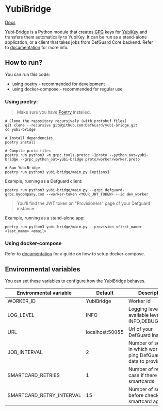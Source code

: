 # YubiBridge

[Docs](https://defguard.gitbook.io/defguard/enterprise-features/yubikey-provisioning)

Yubi-Bridge is a Python module that creates [GPG](https://gnupg.org/) keys for
[YubiKey](https://www.yubico.com/products/) and transfers them automatically to YubiKey.
It can be run as a stand-alone application, or a client that takes jobs from DefGuard Core backend.
Refer to [documentation](https://defguard.gitbook.io/defguard/enterprise-features/yubikey-provisioning) for more info.

## How to run?

You can run this code:

* using poetry - recommended for development
* using docker-compose - recommended for regular use

### Using poetry:

> Make sure you have [Poetry](https://python-poetry.org/) installed.

```
# Clone the repository recursively (with protobuf files)
git clone --recursive git@github.com:DefGuard/yubi-bridge.git
cd yubi-bridge

# Install dependencies
poetry install

# Compile proto files
poetry run python3 -m grpc_tools.protoc -Iproto --python_out=yubi-bridge --grpc_python_out=yubi-bridge proto/worker/worker.proto

# Run YubiBridge
poetry run python3 yubi-bridge/main.py [options]
```

Example, running as a Defguard client:

```
poetry run python3 yubi-bridge/main.py --grpc defguard-grpc.mycompany.com --worker-token <YOUR_JWT_TOKEN> --id dev_worker
```

> You'll find the JWT token on "Provisioners" page of your Defguard instance.

Example, running as a stand-alone app:

```
poetry run python3 yubi-bridge/main.py --provision <first_name> <last_name> <email>
```

### Using docker-compose

Refer to [documentation](https://defguard.gitbook.io/defguard/enterprise-features/yubikey-provisioning#as-a-defguard-client)
for a guide on how to setup docker-compose.

## Environmental variables

You can set these variables to configure how the YubiBridge behaves.

| Environmental variable        | Default             | Description                                                                |
| ----------------------------- | ------------------- | -------------------------------------------------------------------------- |
| WORKER_ID                     | YubiBridge          | Worker id                                                                  |
| LOG_LEVEL                     | INFO                | Logging level, available levels are:    INFO,DEBUG,ERROR                   |
| URL                           | localhost:50055     | Url of your DefGuard instance                                              |
| JOB_INTERVAL                  | 2                   | Number of seconds in which worker ping DefGuard for data to provision      |
| SMARTCARD_RETRIES             | 1                   | Number of retries in case if there are no smartcards                       |
| SMARTCARD_RETRY_INTERVAL      | 15                  | Number of seconds before checking for smartcard again                      |
